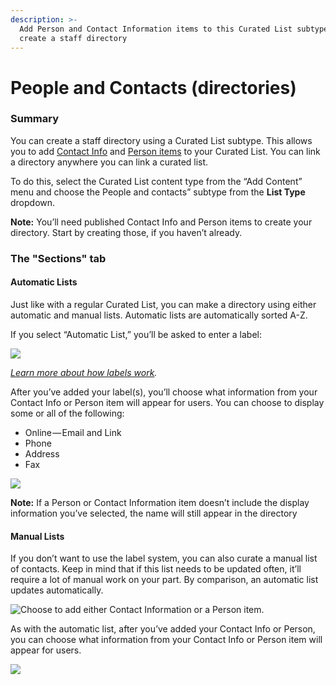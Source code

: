 ```yaml
---
description: >-
  Add Person and Contact Information items to this Curated List subtype to
  create a staff directory
---
```


# People and Contacts \(directories\)

### Summary

You can create a staff directory using a Curated List subtype. This allows you to add [Contact Info](../contact-information-items.md) and [Person items](../person-items.md) to your Curated List. You can link a directory anywhere you can link a curated list.

To do this, select the Curated List content type from the “Add Content” menu and choose the People and contacts” subtype from the **List Type** dropdown.

**Note:** You’ll need published Contact Info and Person items to create your directory. Start by creating those, if you haven’t already.

### The "Sections" tab

#### **Automatic Lists**

Just like with a regular Curated List, you can make a directory using either automatic and manual lists. Automatic lists are automatically sorted A-Z.

If you select “Automatic List,” you’ll be asked to enter a label:

![](https://cdn-images-1.medium.com/max/800/0*kxm3C02ImvUqUten)

[_Learn more about how labels work_](links-and-documents.md#automatic-lists)_._

After you’ve added your label\(s\), you’ll choose what information from your Contact Info or Person item will appear for users. You can choose to display some or all of the following:

* Online — Email and Link
* Phone
* Address
* Fax

![](https://cdn-images-1.medium.com/max/800/0*icutKWIdda-7Q2mQ)

**Note:** If a Person or Contact Information item doesn’t include the display information you’ve selected, the name will still appear in the directory

#### Manual Lists

If you don’t want to use the label system, you can also curate a manual list of contacts. Keep in mind that if this list needs to be updated often, it’ll require a lot of manual work on your part. By comparison, an automatic list updates automatically.

![Choose to add either Contact Information or a Person item.](https://cdn-images-1.medium.com/max/800/0*Sz2MtD-vF38MvumZ)

As with the automatic list, after you’ve added your Contact Info or Person, you can choose what information from your Contact Info or Person item will appear for users.

![](https://cdn-images-1.medium.com/max/800/0*4e0Gr4WO7kqLQ7AA)

